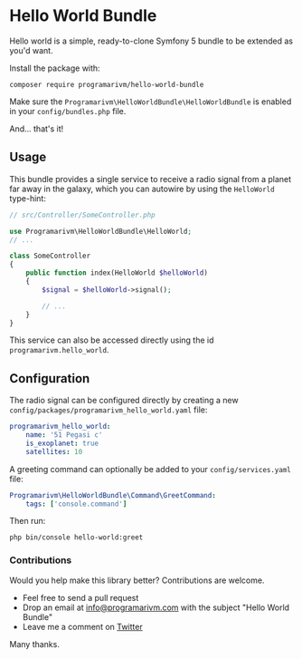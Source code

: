 # Hello World Bundle

Hello world is a simple, ready-to-clone Symfony 5 bundle to be extended as you'd want.

Install the package with:

```console
composer require programarivm/hello-world-bundle
```

Make sure the `Programarivm\HelloWorldBundle\HelloWorldBundle` is enabled in your `config/bundles.php` file.

And... that's it!

## Usage

This bundle provides a single service to receive a radio signal from a planet far away in the galaxy, which you can autowire by using the `HelloWorld` type-hint:

```php
// src/Controller/SomeController.php

use Programarivm\HelloWorldBundle\HelloWorld;
// ...

class SomeController
{
    public function index(HelloWorld $helloWorld)
    {
        $signal = $helloWorld->signal();

        // ...
    }
}
```

This service can also be accessed directly using the id `programarivm.hello_world`.

## Configuration

The radio signal can be configured directly by creating a new `config/packages/programarivm_hello_world.yaml` file:

```yaml
programarivm_hello_world:
    name: '51 Pegasi c'
    is_exoplanet: true
    satellites: 10
```

A greeting command can optionally be added to your `config/services.yaml` file:

```yaml
Programarivm\HelloWorldBundle\Command\GreetCommand:
    tags: ['console.command']
```

Then run:

    php bin/console hello-world:greet

### Contributions

Would you help make this library better? Contributions are welcome.

- Feel free to send a pull request
- Drop an email at info@programarivm.com with the subject "Hello World Bundle"
- Leave me a comment on [Twitter](https://twitter.com/programarivm)

Many thanks.
